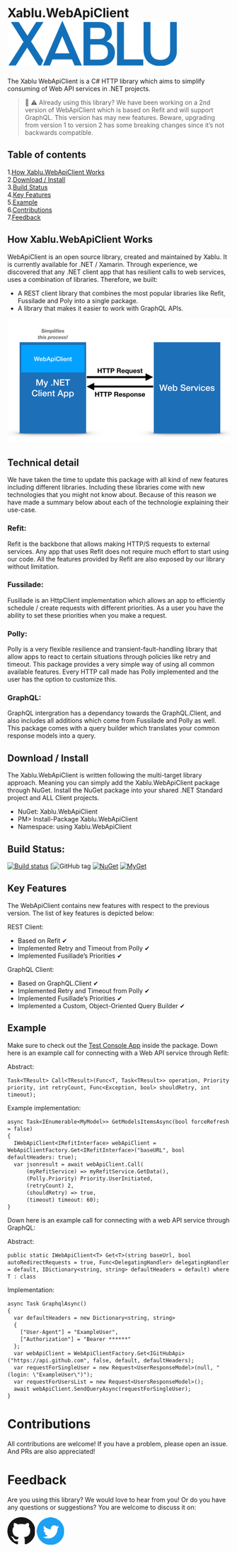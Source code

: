 # Xablu.WebApiClient       ![xablu logo](/readmecontent/xablu_logo.png "Xablu")

The Xablu WebApiClient is a C# HTTP library which aims to simplify consuming of Web API services in .NET projects.<br/> 

> :construction: :warning: Already using this library? 
> We have been working on a 2nd version of WebApiClient which is based on Refit and will support GraphQL. This version has may new features. Beware, upgrading from version 1 to version 2 has some breaking changes since it’s not backwards compatible. 

## Table of contents  
1.[How Xablu.WebApiClient Works](#howto)<br/>
2.[Download / Install](#downloadinstal)<br/>
3.[Build Status](#buildstatus)<br/> 
4.[Key Features](#features)<br/>
5.[Example ](#examples)<br/>
6.[Contributions](#contributions)<br/>
7.[Feedback](#feedback)

## How Xablu.WebApiClient Works <a name="howto"></a>
WebApiClient is an open source library, created and maintained by Xablu. It is currently available for .NET / Xamarin. Through experience, we discovered that any .NET client app that has resilient calls to web services, uses a combination of libraries. Therefore, we built: 

* A REST client library that combines the most popular libraries like Refit, Fussilade and Poly into a single package. 
* A library that makes it easier to work with GraphQL APIs.

![webapiclient model](/readmecontent/model.png "WebApiClient Model")

## Technical detail
We have taken the time to update this package with all kind of new features including different libraries. Including these libraries come with new technologies 
that you might not know about. Because of this reason we have made a summary below about each of the technologie explaining their use-case.

### Refit: 
Refit is the backbone that allows making HTTP/S requests to external services. Any app that uses Refit does not require much effort to start using our code. All the features provided by Refit are also exposed by our library without limitation. 

### Fussilade: 
Fusillade is an HttpClient implementation which allows an app to efficiently schedule / create requests with different priorities. As a user you have the ability to set these priorities when you make a request. 

### Polly: 
Polly is a very flexible resilience and transient-fault-handling library that allow apps to react to certain situations through policies like retry and timeout. This package provides a very simple way of using all common available features. Every HTTP call made has Polly implemented and the user has the option to customize this. 

### GraphQL: 
GraphQL intergration has a dependancy towards the GraphQL.Client, and also includes all additions which come from Fussilade and Polly as well. This package comes with a query builder which translates your common response models into a query.   

## Download / Install <a name="downloadinstal"></a>
The Xablu.WebApiClient is written following the multi-target library approach. Meaning you can simply add the Xablu.WebApiClient package through NuGet. Install the NuGet package into your shared .NET Standard project and ALL Client projects. 

* NuGet: Xablu.WebApiClient
* PM> Install-Package Xablu.WebApiClient
* Namespace: using Xablu.WebApiClient

## Build Status: <a name="buildstatus"></a>
[![Build status](https://ci.appveyor.com/api/projects/status/5ey0sq4fn01t9o56?svg=true)](https://ci.appveyor.com/project/Xablu/xablu-webapiclient)
[![GitHub tag](https://img.shields.io/github/tag/Xablu/Xablu.WebApiClient.svg)
[![NuGet](https://img.shields.io/nuget/v/Xablu.WebApiClient.svg?label=NuGet)](https://www.nuget.org/packages/Xablu.WebApiClient/)
[![MyGet](https://img.shields.io/myget/xabluhq/v/Xablu.WebApiClient.svg)](https://www.myget.org/F/Xablu.WebApiClient/api/v2)

## Key Features <a name="features"></a>

The WebApiClient contains new features with respect to the previous version. The list of key features is depicted below: 

REST Client:
  * Based on Refit                                          ✔
  * Implemented Retry and Timeout from Polly                ✔
  * Implemented Fusillade’s Priorities                      ✔

GraphQL Client: 
  * Based on GraphQL.Client                                 ✔
  * Implemented Retry and Timeout from Polly                ✔
  * Implemented Fusillade’s Priorities                      ✔
  * Implemented a Custom, Object-Oriented Query Builder     ✔

## Example <a name="examples"></a>

Make sure to check out the [Test Console App](https://github.com/Xablu/Xablu.WebApiClient/tree/develop/Samples/TestConsoleApp) inside the package. Down here is an example call for connecting with a Web API service through Refit:

Abstract:
```
Task<TResult> Call<TResult>(Func<T, Task<TResult>> operation, Priority priority, int retryCount, Func<Exception, bool> shouldRetry, int timeout); 
```
Example implementation:
```
async Task<IEnumerable<MyModel>> GetModelsItemsAsync(bool forceRefresh = false) 
{
  IWebApiClient<IRefitInterface> webApiClient = WebApiClientFactory.Get<IRefitInterface>("baseURL", bool defaultHeaders: true);
  var jsonresult = await webApiClient.Call(
      (myRefitService) => myRefitService.GetData(),
      (Polly.Priority) Priority.UserInitiated,
      (retryCount) 2,
      (shouldRetry) => true,
      (timeout) timeout: 60); 
}
```
Down here is an example call for connecting with a web API service through GraphQL:

Abstract:
```
public static IWebApiClient<T> Get<T>(string baseUrl, bool autoRedirectRequests = true, Func<DelegatingHandler> delegatingHandler = default, IDictionary<string, string> defaultHeaders = default) where T : class
```
Implementation:
```
async Task GraphqlAsync()
{
  var defaultHeaders = new Dictionary<string, string>
  {
    ["User-Agent"] = "ExampleUser",
    ["Authorization"] = "Bearer ******"
  };
  var webApiClient = WebApiClientFactory.Get<IGitHubApi>("https://api.github.com", false, default, defaultHeaders);
  var requestForSingleUser = new Request<UserResponseModel>(null, "(login: \"ExampleUser\")");
  var requestForUsersList = new Request<UsersResponseModel>();
  await webApiClient.SendQueryAsync(requestForSingleUser);
}
```
# Contributions <a name="contributions"></a>
All contributions are welcome! If you have a problem, please open an issue. And PRs are also appreciated! 

# Feedback <a name="feedback"></a>
Are you using this library? We would love to hear from you! 
Or do you have any questions or suggestions?
You are welcome to discuss it on:

[<img src="/readmecontent/github.png">](https://github.com/Xablu)
[<img src="/readmecontent/twitter.png">](https://twitter.com/xabluhq)